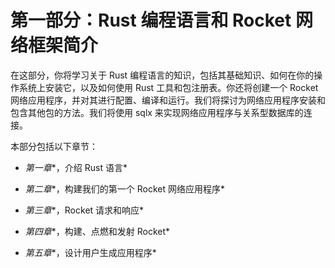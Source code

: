 # 第一部分：Rust 编程语言和 Rocket 网络框架简介

在这部分，你将学习关于 Rust 编程语言的知识，包括其基础知识、如何在你的操作系统上安装它，以及如何使用 Rust 工具和包注册表。你还将创建一个 Rocket 网络应用程序，并对其进行配置、编译和运行。我们将探讨为网络应用程序安装和包含其他包的方法。我们将使用 sqlx 来实现网络应用程序与关系型数据库的连接。

本部分包括以下章节：

+   *第一章**，介绍 Rust 语言*

+   *第二章**，构建我们的第一个 Rocket 网络应用程序*

+   *第三章**，Rocket 请求和响应*

+   *第四章**，构建、点燃和发射 Rocket*

+   *第五章**，设计用户生成应用程序*
